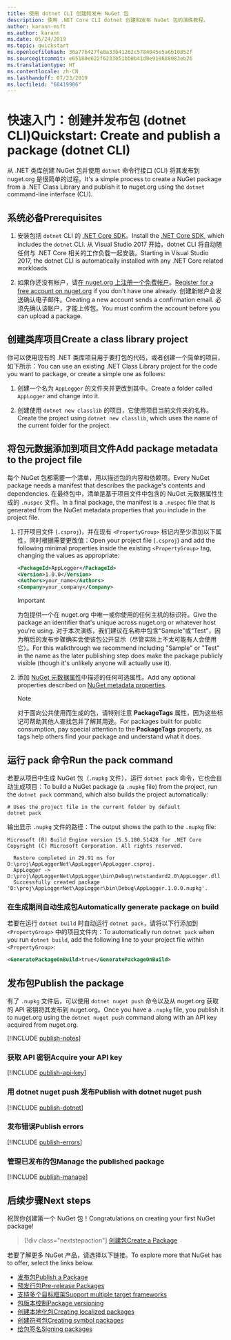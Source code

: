 ```yaml
---
title: 使用 dotnet CLI 创建和发布 NuGet 包
description: 使用 .NET Core CLI dotnet 创建和发布 NuGet 包的演练教程。
author: karann-msft
ms.author: karann
ms.date: 05/24/2019
ms.topic: quickstart
ms.openlocfilehash: 30a77b427fe0a33b41262c5784045e5a6b10852f
ms.sourcegitcommit: e65180e622f6233b51bb0b41d0e919688083eb26
ms.translationtype: HT
ms.contentlocale: zh-CN
ms.lasthandoff: 07/23/2019
ms.locfileid: "68419986"
---
```

# <a name="quickstart-create-and-publish-a-package-dotnet-cli"></a><span data-ttu-id="cf0e7-103">快速入门：创建并发布包 (dotnet CLI)</span><span class="sxs-lookup"><span data-stu-id="cf0e7-103">Quickstart: Create and publish a package (dotnet CLI)</span></span>

<span data-ttu-id="cf0e7-104">从 .NET 类库创建 NuGet 包并使用 `dotnet` 命令行接口 (CLI) 将其发布到 nuget.org 是很简单的过程。</span><span class="sxs-lookup"><span data-stu-id="cf0e7-104">It's a simple process to create a NuGet package from a .NET Class Library and publish it to nuget.org using the `dotnet` command-line interface (CLI).</span></span>

## <a name="prerequisites"></a><span data-ttu-id="cf0e7-105">系统必备</span><span class="sxs-lookup"><span data-stu-id="cf0e7-105">Prerequisites</span></span>

1. <span data-ttu-id="cf0e7-106">安装包括 `dotnet` CLI 的 [.NET Core SDK](https://www.microsoft.com/net/download/)。</span><span class="sxs-lookup"><span data-stu-id="cf0e7-106">Install the [.NET Core SDK](https://www.microsoft.com/net/download/), which includes the `dotnet` CLI.</span></span> <span data-ttu-id="cf0e7-107">从 Visual Studio 2017 开始，dotnet CLI 将自动随任何与 .NET Core 相关的工作负载一起安装。</span><span class="sxs-lookup"><span data-stu-id="cf0e7-107">Starting in Visual Studio 2017, the dotnet CLI is automatically installed with any .NET Core related workloads.</span></span>

1. <span data-ttu-id="cf0e7-108">如果你还没有帐户，请[在 nuget.org 上注册一个免费帐户](https://www.nuget.org/users/account/LogOn?returnUrl=%2F)。</span><span class="sxs-lookup"><span data-stu-id="cf0e7-108">[Register for a free account on nuget.org](https://www.nuget.org/users/account/LogOn?returnUrl=%2F) if you don't have one already.</span></span> <span data-ttu-id="cf0e7-109">创建新帐户会发送确认电子邮件。</span><span class="sxs-lookup"><span data-stu-id="cf0e7-109">Creating a new account sends a confirmation email.</span></span> <span data-ttu-id="cf0e7-110">必须先确认该帐户，才能上传包。</span><span class="sxs-lookup"><span data-stu-id="cf0e7-110">You must confirm the account before you can upload a package.</span></span>

## <a name="create-a-class-library-project"></a><span data-ttu-id="cf0e7-111">创建类库项目</span><span class="sxs-lookup"><span data-stu-id="cf0e7-111">Create a class library project</span></span>

<span data-ttu-id="cf0e7-112">你可以使用现有的 .NET 类库项目用于要打包的代码，或者创建一个简单的项目，如下所示：</span><span class="sxs-lookup"><span data-stu-id="cf0e7-112">You can use an existing .NET Class Library project for the code you want to package, or create a simple one as follows:</span></span>

1. <span data-ttu-id="cf0e7-113">创建一个名为 `AppLogger` 的文件夹并更改到其中。</span><span class="sxs-lookup"><span data-stu-id="cf0e7-113">Create a folder called `AppLogger` and change into it.</span></span>

1. <span data-ttu-id="cf0e7-114">创建使用 `dotnet new classlib` 的项目，它使用项目当前文件夹的名称。</span><span class="sxs-lookup"><span data-stu-id="cf0e7-114">Create the project using `dotnet new classlib`, which uses the name of the current folder for the project.</span></span>

## <a name="add-package-metadata-to-the-project-file"></a><span data-ttu-id="cf0e7-115">将包元数据添加到项目文件</span><span class="sxs-lookup"><span data-stu-id="cf0e7-115">Add package metadata to the project file</span></span>

<span data-ttu-id="cf0e7-116">每个 NuGet 包都需要一个清单，用以描述包的内容和依赖项。</span><span class="sxs-lookup"><span data-stu-id="cf0e7-116">Every NuGet package needs a manifest that describes the package's contents and dependencies.</span></span> <span data-ttu-id="cf0e7-117">在最终包中，清单是基于项目文件中包含的 NuGet 元数据属性生成的 `.nuspec` 文件。</span><span class="sxs-lookup"><span data-stu-id="cf0e7-117">In a final package, the manifest is a `.nuspec` file that is generated from the NuGet metadata properties that you include in the project file.</span></span>

1. <span data-ttu-id="cf0e7-118">打开项目文件 (`.csproj`)，并在现有 `<PropertyGroup>` 标记内至少添加以下属性，同时根据需要更改值：</span><span class="sxs-lookup"><span data-stu-id="cf0e7-118">Open your project file (`.csproj`) and add the following minimal properties inside the existing `<PropertyGroup>` tag, changing the values as appropriate:</span></span>

    ```xml
    <PackageId>AppLogger</PackageId>
    <Version>1.0.0</Version>
    <Authors>your_name</Authors>
    <Company>your_company</Company>
    ```

    > [!Important]
    > <span data-ttu-id="cf0e7-119">为包提供一个在 nuget.org 中唯一或你使用的任何主机的标识符。</span><span class="sxs-lookup"><span data-stu-id="cf0e7-119">Give the package an identifier that's unique across nuget.org or whatever host you're using.</span></span> <span data-ttu-id="cf0e7-120">对于本次演练，我们建议在名称中包含“Sample”或“Test”，因为稍后的发布步骤确实会使该包公开显示（尽管实际上不太可能有人会使用它）。</span><span class="sxs-lookup"><span data-stu-id="cf0e7-120">For this walkthrough we recommend including "Sample" or "Test" in the name as the later publishing step does make the package publicly visible (though it's unlikely anyone will actually use it).</span></span>

1. <span data-ttu-id="cf0e7-121">添加 [NuGet 元数据属性](/dotnet/core/tools/csproj#nuget-metadata-properties)中描述的任何可选属性。</span><span class="sxs-lookup"><span data-stu-id="cf0e7-121">Add any optional properties described on [NuGet metadata properties](/dotnet/core/tools/csproj#nuget-metadata-properties).</span></span>

    > [!Note]
    > <span data-ttu-id="cf0e7-122">对于面向公共使用而生成的包，请特别注意 **PackageTags** 属性，因为这些标记可帮助其他人查找包并了解其用途。</span><span class="sxs-lookup"><span data-stu-id="cf0e7-122">For packages built for public consumption, pay special attention to the **PackageTags** property, as tags help others find your package and understand what it does.</span></span>

## <a name="run-the-pack-command"></a><span data-ttu-id="cf0e7-123">运行 pack 命令</span><span class="sxs-lookup"><span data-stu-id="cf0e7-123">Run the pack command</span></span>

<span data-ttu-id="cf0e7-124">若要从项目中生成 NuGet 包（`.nupkg` 文件），运行 `dotnet pack` 命令，它也会自动生成项目：</span><span class="sxs-lookup"><span data-stu-id="cf0e7-124">To build a NuGet package (a `.nupkg` file) from the project, run the `dotnet pack` command, which also builds the project automatically:</span></span>

```cli
# Uses the project file in the current folder by default
dotnet pack
```

<span data-ttu-id="cf0e7-125">输出显示 `.nupkg` 文件的路径：</span><span class="sxs-lookup"><span data-stu-id="cf0e7-125">The output shows the path to the `.nupkg` file:</span></span>

```output
Microsoft (R) Build Engine version 15.5.180.51428 for .NET Core
Copyright (C) Microsoft Corporation. All rights reserved.

  Restore completed in 29.91 ms for D:\proj\AppLoggerNet\AppLogger\AppLogger.csproj.
  AppLogger -> D:\proj\AppLoggerNet\AppLogger\bin\Debug\netstandard2.0\AppLogger.dll
  Successfully created package 'D:\proj\AppLoggerNet\AppLogger\bin\Debug\AppLogger.1.0.0.nupkg'.
```

### <a name="automatically-generate-package-on-build"></a><span data-ttu-id="cf0e7-126">在生成期间自动生成包</span><span class="sxs-lookup"><span data-stu-id="cf0e7-126">Automatically generate package on build</span></span>

<span data-ttu-id="cf0e7-127">若要在运行 `dotnet build` 时自动运行 `dotnet pack`，请将以下行添加到 `<PropertyGroup>` 中的项目文件内：</span><span class="sxs-lookup"><span data-stu-id="cf0e7-127">To automatically run `dotnet pack` when you run `dotnet build`, add the following line to your project file within `<PropertyGroup>`:</span></span>

```xml
<GeneratePackageOnBuild>true</GeneratePackageOnBuild>
```

## <a name="publish-the-package"></a><span data-ttu-id="cf0e7-128">发布包</span><span class="sxs-lookup"><span data-stu-id="cf0e7-128">Publish the package</span></span>

<span data-ttu-id="cf0e7-129">有了 `.nupkg` 文件后，可以使用 `dotnet nuget push` 命令以及从 nuget.org 获取的 API 密钥将其发布到 nuget.org。</span><span class="sxs-lookup"><span data-stu-id="cf0e7-129">Once you have a `.nupkg` file, you publish it to nuget.org using the `dotnet nuget push` command along with an API key acquired from nuget.org.</span></span>

[!INCLUDE [publish-notes](includes/publish-notes.md)]

### <a name="acquire-your-api-key"></a><span data-ttu-id="cf0e7-130">获取 API 密钥</span><span class="sxs-lookup"><span data-stu-id="cf0e7-130">Acquire your API key</span></span>

[!INCLUDE [publish-api-key](includes/publish-api-key.md)]

### <a name="publish-with-dotnet-nuget-push"></a><span data-ttu-id="cf0e7-131">用 dotnet nuget push 发布</span><span class="sxs-lookup"><span data-stu-id="cf0e7-131">Publish with dotnet nuget push</span></span>

[!INCLUDE [publish-dotnet](includes/publish-dotnet.md)]

### <a name="publish-errors"></a><span data-ttu-id="cf0e7-132">发布错误</span><span class="sxs-lookup"><span data-stu-id="cf0e7-132">Publish errors</span></span>

[!INCLUDE [publish-errors](includes/publish-errors.md)]

### <a name="manage-the-published-package"></a><span data-ttu-id="cf0e7-133">管理已发布的包</span><span class="sxs-lookup"><span data-stu-id="cf0e7-133">Manage the published package</span></span>

[!INCLUDE [publish-manage](includes/publish-manage.md)]

## <a name="next-steps"></a><span data-ttu-id="cf0e7-134">后续步骤</span><span class="sxs-lookup"><span data-stu-id="cf0e7-134">Next steps</span></span>

<span data-ttu-id="cf0e7-135">祝贺你创建第一个 NuGet 包！</span><span class="sxs-lookup"><span data-stu-id="cf0e7-135">Congratulations on creating your first NuGet package!</span></span>

> [!div class="nextstepaction"]
> [<span data-ttu-id="cf0e7-136">创建包</span><span class="sxs-lookup"><span data-stu-id="cf0e7-136">Create a Package</span></span>](../create-packages/creating-a-package-dotnet-cli.md)

<span data-ttu-id="cf0e7-137">若要了解更多 NuGet 产品，请选择以下链接。</span><span class="sxs-lookup"><span data-stu-id="cf0e7-137">To explore more that NuGet has to offer, select the links below.</span></span>

- [<span data-ttu-id="cf0e7-138">发布包</span><span class="sxs-lookup"><span data-stu-id="cf0e7-138">Publish a Package</span></span>](../nuget-org/publish-a-package.md)
- [<span data-ttu-id="cf0e7-139">预发行包</span><span class="sxs-lookup"><span data-stu-id="cf0e7-139">Pre-release Packages</span></span>](../create-packages/Prerelease-Packages.md)
- [<span data-ttu-id="cf0e7-140">支持多个目标框架</span><span class="sxs-lookup"><span data-stu-id="cf0e7-140">Support multiple target frameworks</span></span>](../create-packages/multiple-target-frameworks-project-file.md)
- [<span data-ttu-id="cf0e7-141">包版本控制</span><span class="sxs-lookup"><span data-stu-id="cf0e7-141">Package versioning</span></span>](../reference/package-versioning.md)
- [<span data-ttu-id="cf0e7-142">创建本地化包</span><span class="sxs-lookup"><span data-stu-id="cf0e7-142">Creating localized packages</span></span>](../create-packages/creating-localized-packages.md)
- [<span data-ttu-id="cf0e7-143">创建符号包</span><span class="sxs-lookup"><span data-stu-id="cf0e7-143">Creating symbol packages</span></span>](../create-packages/symbol-packages-snupkg.md)
- [<span data-ttu-id="cf0e7-144">给包签名</span><span class="sxs-lookup"><span data-stu-id="cf0e7-144">Signing packages</span></span>](../create-packages/Sign-a-package.md)
